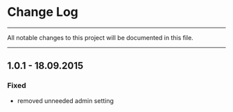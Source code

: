 # Change Log

---

All notable changes to this project will be documented in this file.

---

## 1.0.1 - 18.09.2015

### Fixed

* removed unneeded admin setting

